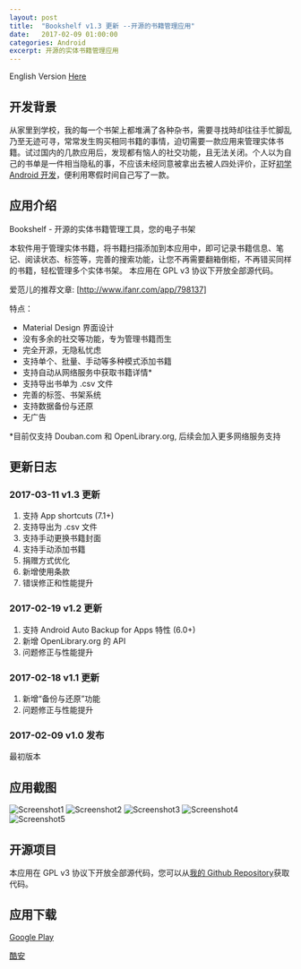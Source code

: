 ```yaml
---
layout: post
title:  "Bookshelf v1.3 更新 --开源的书籍管理应用"
date:   2017-02-09 01:00:00
categories: Android
excerpt: 开源的实体书籍管理应用
---
```


English Version [Here]

[Here]:https://github.com/smartjinyu/MyBookshelf/blob/master/README.md

## 开发背景

从家里到学校，我的每一个书架上都堆满了各种杂书，需要寻找時却往往手忙脚乱乃至无迹可寻，常常发生购买相同书籍的事情，迫切需要一款应用来管理实体书籍。试过国内的几款应用后，发现都有恼人的社交功能，且无法关闭。个人以为自己的书单是一件相当隐私的事，不应该未经同意被拿出去被人四处评价，正好[初学 Android 开发]，便利用寒假时间自己写了一款。

[初学 Android 开发]:https://smartjinyu.com/android/2016/10/25/Begin_to_learn_android_again.html

## 应用介绍

Bookshelf - 开源的实体书籍管理工具，您的电子书架

本软件用于管理实体书籍，将书籍扫描添加到本应用中，即可记录书籍信息、笔记、阅读状态、标签等，完善的搜索功能，让您不再需要翻箱倒柜，不再错买同样的书籍，轻松管理多个实体书架。
本应用在 GPL v3 协议下开放全部源代码。

爱范儿的推荐文章: [http://www.ifanr.com/app/798137]

[http://www.ifanr.com/app/798137]:http://www.ifanr.com/app/798137

特点：
- Material Design 界面设计
- 没有多余的社交等功能，专为管理书籍而生
- 完全开源，无隐私忧虑
- 支持单个、批量、手动等多种模式添加书籍
- 支持自动从网络服务中获取书籍详情*
- 支持导出书单为 .csv 文件
- 完善的标签、书架系统
- 支持数据备份与还原
- 无广告

*目前仅支持 Douban.com 和 OpenLibrary.org, 后续会加入更多网络服务支持

## 更新日志

### 2017-03-11 v1.3 更新

1. 支持 App shortcuts (7.1+)
2. 支持导出为 .csv 文件
3. 支持手动更换书籍封面
4. 支持手动添加书籍
5. 捐赠方式优化
6. 新增使用条款
7. 错误修正和性能提升

### 2017-02-19 v1.2 更新
1. 支持 Android Auto Backup for Apps 特性 (6.0+)
2. 新增 OpenLibrary.org 的 API
3. 问题修正与性能提升

### 2017-02-18 v1.1 更新
1. 新增“备份与还原”功能 
2. 问题修正与性能提升

### 2017-02-09 v1.0 发布
最初版本



## 应用截图

![Screenshot1](\img\2017-02-09\1.png)
![Screenshot2](\img\2017-02-09\2.png)
![Screenshot3](\img\2017-02-09\3.png)
![Screenshot4](\img\2017-02-09\4.png)
![Screenshot5](\img\2017-02-09\5.png)


## 开源项目

本应用在 GPL v3 协议下开放全部源代码，您可以从[我的 Github Repository]获取代码。

[我的 Github Repository]:https://github.com/smartjinyu/MyBookshelf

## 应用下载

[Google Play]

[酷安]

[Google Play]:https://play.google.com/store/apps/details?id=com.smartjinyu.mybookshelf
[酷安]:http://coolapk.com/apk/com.smartjinyu.mybookshelf